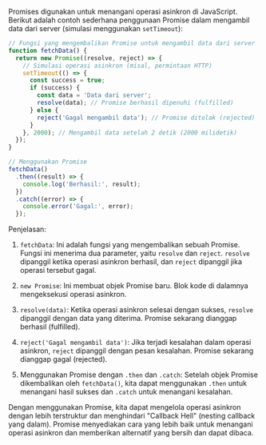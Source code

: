 Promises digunakan untuk menangani operasi asinkron di JavaScript. Berikut adalah contoh sederhana penggunaan Promise dalam mengambil data dari server (simulasi menggunakan `setTimeout`):

```javascript
// Fungsi yang mengembalikan Promise untuk mengambil data dari server
function fetchData() {
  return new Promise((resolve, reject) => {
    // Simulasi operasi asinkron (misal, permintaan HTTP)
    setTimeout(() => {
      const success = true;
      if (success) {
        const data = 'Data dari server';
        resolve(data); // Promise berhasil dipenuhi (fulfilled)
      } else {
        reject('Gagal mengambil data'); // Promise ditolak (rejected)
      }
    }, 2000); // Mengambil data setelah 2 detik (2000 milidetik)
  });
}

// Menggunakan Promise
fetchData()
  .then((result) => {
    console.log('Berhasil:', result);
  })
  .catch((error) => {
    console.error('Gagal:', error);
  });
```

Penjelasan:

1. `fetchData`: Ini adalah fungsi yang mengembalikan sebuah Promise. Fungsi ini menerima dua parameter, yaitu `resolve` dan `reject`. `resolve` dipanggil ketika operasi asinkron berhasil, dan `reject` dipanggil jika operasi tersebut gagal.

2. `new Promise`: Ini membuat objek Promise baru. Blok kode di dalamnya mengeksekusi operasi asinkron.

3. `resolve(data)`: Ketika operasi asinkron selesai dengan sukses, `resolve` dipanggil dengan data yang diterima. Promise sekarang dianggap berhasil (fulfilled).

4. `reject('Gagal mengambil data')`: Jika terjadi kesalahan dalam operasi asinkron, `reject` dipanggil dengan pesan kesalahan. Promise sekarang dianggap gagal (rejected).

5. Menggunakan Promise dengan `.then` dan `.catch`: Setelah objek Promise dikembalikan oleh `fetchData()`, kita dapat menggunakan `.then` untuk menangani hasil sukses dan `.catch` untuk menangani kesalahan.

Dengan menggunakan Promise, kita dapat mengelola operasi asinkron dengan lebih terstruktur dan menghindari "Callback Hell" (nesting callback yang dalam). Promise menyediakan cara yang lebih baik untuk menangani operasi asinkron dan memberikan alternatif yang bersih dan dapat dibaca.
